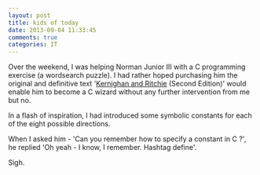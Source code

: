 ```yaml
---
layout: post
title: kids of today
date: 2013-09-04 11:33:45
comments: true
categories: IT
---
```

Over the weekend, I was helping Norman Junior III with a C programming
exercise (a wordsearch puzzle). I had rather hoped purchasing him the
original and definitive text '[Kernighan and Ritchie][K&R] (Second
Edition)' would enable him to become a C wizard without any further
intervention from me but no.

[K&R]: http://www.amazon.co.uk/C-Programming-Language-2nd/dp/0131103628

In a flash of inspiration, I had introduced some symbolic constants
for each of the eight possible directions.

When I asked him - 'Can you remember how to specify a constant in C
?', he replied 'Oh yeah - I know, I remember. Hashtag define'.

Sigh.

